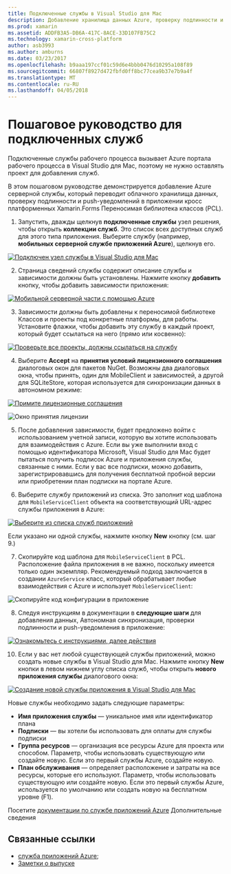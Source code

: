 ```yaml
---
title: Подключенные службы в Visual Studio для Mac
description: Добавление хранилища данных Azure, проверку подлинности и push-уведомлений в мобильные приложения из среды Visual Studio для Mac
ms.prod: xamarin
ms.assetid: ADDFB3A5-DB6A-417C-8ACE-33D107FB75C2
ms.technology: xamarin-cross-platform
author: asb3993
ms.author: amburns
ms.date: 03/23/2017
ms.openlocfilehash: b9aaa197ccf01c59d6e4bbb0476d10295a108f89
ms.sourcegitcommit: 66807f8927d472fbfd0ff8bc77cea9b37e7b9a4f
ms.translationtype: MT
ms.contentlocale: ru-RU
ms.lasthandoff: 04/05/2018
---
```

# <a name="connected-services-walkthrough"></a>Пошаговое руководство для подключенных служб

Подключенные службы рабочего процесса вызывает Azure портала рабочего процесса в Visual Studio для Mac, поэтому не нужно оставлять проект для добавления служб.

В этом пошаговом руководстве демонстрируется добавление Azure серверной службы, который переводит облачного хранилища данных, проверку подлинности и push-уведомлений в приложении кросс платформенных Xamarin.Forms Переносимая библиотека классов (PCL).


1.  Запустить, дважды щелкнув **подключенные службы** узел решения, чтобы открыть **коллекции служб**.
  Это список всех доступных служб для этого типа приложения. Выберите службу (например, **мобильных серверной службе приложений Azure**), щелкнув его.

  [![](connected-services-images/image001-sml.png "Подключен узел службы в Visual Studio для Mac")](connected-services-images/image001.png#lightbox)

2. Страница сведений службы содержит описание службы и зависимости должны быть установлены.
  Нажмите кнопку **добавить** кнопку, чтобы добавить зависимости приложения:

  [![](connected-services-images/image002-sml.png "Мобильной серверной части с помощью Azure")](connected-services-images/image002.png#lightbox)

3. Зависимости должны быть добавлены к переносимой библиотеке Классов и проекты под конкретные платформы, для работы.
  Установите флажки, чтобы добавить эту службу в каждый проект, который будет ссылаться на него (прямо или косвенно):

  [![](connected-services-images/image003-sml.png "Проверьте все проекты, должны ссылаться на службу")](connected-services-images/image003.png#lightbox)

4. Выберите **Accept** на **принятия условий лицензионного соглашения** диалоговых окон для пакетов NuGet.
  Возможны два диалоговых окна, чтобы принять, один для MobileClient и зависимостей, а другой для SQLiteStore, которая используется для синхронизации данных в автономном режиме:

  [![](connected-services-images/image004-sml.png "Примите лицензионные соглашения")](connected-services-images/image004.png#lightbox)

  ![](connected-services-images/image005.png "Окно принятия лицензии")

5. После добавления зависимости, будет предложено войти с использованием учетной записи, которую вы хотите использовать для взаимодействия с Azure.
  Если вы уже выполнили вход с помощью идентификатора Microsoft, Visual Studio для Mac будет пытаться получить подписок Azure и приложения службы, связанные с ними. Если у вас все подписки, можно добавить, зарегистрировавшись для получения бесплатной пробной версии или приобретении план подписки на портале Azure.

6. Выберите службу приложений из списка. Это заполнит код шаблона для `MobileServiceClient` объекта на соответствующий URL-адрес службы приложения в Azure:

  [![](connected-services-images/image006-sml.png "Выберите из списка служб приложений")](connected-services-images/image006.png#lightbox)

  Если указано ни одной службы, нажмите кнопку **New** кнопку (см. шаг 9.)

7. Скопируйте код шаблона для `MobileServiceClient` в PCL. Расположение файла приложения в не важно, поскольку имеется только один экземпляр.
  Рекомендуемый подход заключается в создании `AzureService` класс, который обрабатывает любые взаимодействия с Azure и использует `MobileServiceClient`:

  ![](connected-services-images/image007.png "Скопируйте код конфигурации в приложение")

8. Следуя инструкциям в документации в **следующие шаги** для добавления данных, Автономная синхронизация, проверки подлинности и push-уведомления в приложение:

  [![](connected-services-images/image008-sml.png "Ознакомьтесь с инструкциями, далее действия")](connected-services-images/image008.png#lightbox)

10. Если у вас нет любой существующей службы приложений, можно создать новые службы в Visual Studio для Mac.
  Нажмите кнопку **New** кнопки в левом нижнем углу списка служб, чтобы открыть **нового приложения службы** диалогового окна:

  [![](connected-services-images/image009-sml.png "Создание новой службы приложения в Visual Studio для Mac")](connected-services-images/image009.png#lightbox)

Новые службы необходимо задать следующие параметры:

-   **Имя приложения службы** — уникальное имя или идентификатор плана
-   **Подписки** — вы хотели бы использовать для оплаты для службы подписки
-   **Группа ресурсов** — организация все ресурсы Azure для проекта или способом. Параметр, чтобы использовать существующую или создайте новую. Если это первый службы Azure, создайте новую.
-   **План обслуживания** — определяет расположение и затраты на все ресурсы, которые его используют. Параметр, чтобы использовать существующую или создайте новую. Если это первый службы Azure, используется по умолчанию или создать новую на бесплатном уровне (F1).

Посетите [документации по службе приложений Azure](https://docs.microsoft.com/azure/app-service/) Дополнительные сведения


## <a name="related-links"></a>Связанные ссылки

- [служба приложений Azure](https://docs.microsoft.com/en-us/azure/app-service/);
- [Заметки о выпуске](https://developer.xamarin.com/releases/studio/xamarin.studio_6.2/xamarin.studio_6.2/#Connected_Services)
